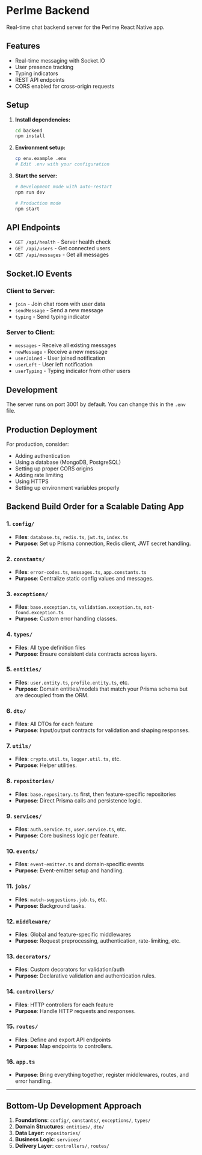 # Perlme Backend

Real-time chat backend server for the Perlme React Native app.

## Features

- Real-time messaging with Socket.IO
- User presence tracking
- Typing indicators
- REST API endpoints
- CORS enabled for cross-origin requests

## Setup

1. **Install dependencies:**
   ```bash
   cd backend
   npm install
   ```

2. **Environment setup:**
   ```bash
   cp env.example .env
   # Edit .env with your configuration
   ```

3. **Start the server:**
   ```bash
   # Development mode with auto-restart
   npm run dev
   
   # Production mode
   npm start
   ```

## API Endpoints

- `GET /api/health` - Server health check
- `GET /api/users` - Get connected users
- `GET /api/messages` - Get all messages

## Socket.IO Events

### Client to Server:
- `join` - Join chat room with user data
- `sendMessage` - Send a new message
- `typing` - Send typing indicator

### Server to Client:
- `messages` - Receive all existing messages
- `newMessage` - Receive a new message
- `userJoined` - User joined notification
- `userLeft` - User left notification
- `userTyping` - Typing indicator from other users

## Development

The server runs on port 3001 by default. You can change this in the `.env` file.

## Production Deployment

For production, consider:
- Adding authentication
- Using a database (MongoDB, PostgreSQL)
- Setting up proper CORS origins
- Adding rate limiting
- Using HTTPS
- Setting up environment variables properly 

## Backend Build Order for a Scalable Dating App

### 1. `config/`
- **Files**: `database.ts`, `redis.ts`, `jwt.ts`, `index.ts`  
- **Purpose**: Set up Prisma connection, Redis client, JWT secret handling.

### 2. `constants/`
- **Files**: `error-codes.ts`, `messages.ts`, `app.constants.ts`  
- **Purpose**: Centralize static config values and messages.

### 3. `exceptions/`
- **Files**: `base.exception.ts`, `validation.exception.ts`, `not-found.exception.ts`  
- **Purpose**: Custom error handling classes.

### 4. `types/`
- **Files**: All type definition files  
- **Purpose**: Ensure consistent data contracts across layers.

### 5. `entities/`
- **Files**: `user.entity.ts`, `profile.entity.ts`, etc.  
- **Purpose**: Domain entities/models that match your Prisma schema but are decoupled from the ORM.

### 6. `dto/`
- **Files**: All DTOs for each feature  
- **Purpose**: Input/output contracts for validation and shaping responses.

### 7. `utils/`
- **Files**: `crypto.util.ts`, `logger.util.ts`, etc.  
- **Purpose**: Helper utilities.

### 8. `repositories/`
- **Files**: `base.repository.ts` first, then feature-specific repositories  
- **Purpose**: Direct Prisma calls and persistence logic.

### 9. `services/`
- **Files**: `auth.service.ts`, `user.service.ts`, etc.  
- **Purpose**: Core business logic per feature.

### 10. `events/`
- **Files**: `event-emitter.ts` and domain-specific events  
- **Purpose**: Event-emitter setup and handling.

### 11. `jobs/`
- **Files**: `match-suggestions.job.ts`, etc.  
- **Purpose**: Background tasks.

### 12. `middleware/`
- **Files**: Global and feature-specific middlewares  
- **Purpose**: Request preprocessing, authentication, rate-limiting, etc.

### 13. `decorators/`
- **Files**: Custom decorators for validation/auth  
- **Purpose**: Declarative validation and authentication rules.

### 14. `controllers/`
- **Files**: HTTP controllers for each feature  
- **Purpose**: Handle HTTP requests and responses.

### 15. `routes/`
- **Files**: Define and export API endpoints  
- **Purpose**: Map endpoints to controllers.

### 16. `app.ts`
- **Purpose**: Bring everything together, register middlewares, routes, and error handling.

---

## Bottom-Up Development Approach

1. **Foundations**: `config/`, `constants/`, `exceptions/`, `types/`
2. **Domain Structures**: `entities/`, `dto/`
3. **Data Layer**: `repositories/`
4. **Business Logic**: `services/`
5. **Delivery Layer**: `controllers/`, `routes/`
